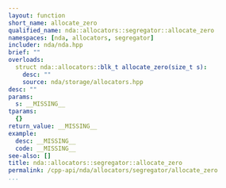 ```yaml
---
layout: function
short_name: allocate_zero
qualified_name: nda::allocators::segregator::allocate_zero
namespaces: [nda, allocators, segregator]
includer: nda/nda.hpp
brief: ""
overloads:
  struct nda::allocators::blk_t allocate_zero(size_t s):
    desc: ""
    source: nda/storage/allocators.hpp
desc: ""
params:
  s: __MISSING__
tparams:
  {}
return_value: __MISSING__
example:
  desc: __MISSING__
  code: __MISSING__
see-also: []
title: nda::allocators::segregator::allocate_zero
permalink: /cpp-api/nda/allocators/segregator/allocate_zero
...
```


